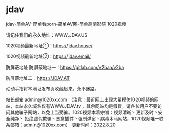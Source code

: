 # jdav
jdav-简单AV-简单看porn-简单AV网-简单高清影院
1020视频

请记住我们的永久地址：WWW.JDAV.US



1020视频最新地址①：https://jdav.house/


1020视频最新地址②：https://jdav.email/




防屏蔽地址
防屏蔽地址一：https://gitlab.com/v2baa/v2ba


防屏蔽地址二：https://JDAV.AT


动动手指将本地址发布页收藏起来，永不迷路。



站长邮箱
admin@1020xx.com
（注意：最近网上出现大量模仿1020视频的网站，本站永久域名仅有WWW.JDAV.tv ，其余网站均是假冒，请各位用户不要访问其他骗子网站，以免上当受骗。1020视频本着宗旨：视频清晰丶更新及时丶安全纯净丶 拒绝虚假欺骗丶恶意插件丶强制弹窗丶病毒木马网站，1020视频唯一联系邮箱：admin@1020xx.com）
更新时间：2022.8.20
